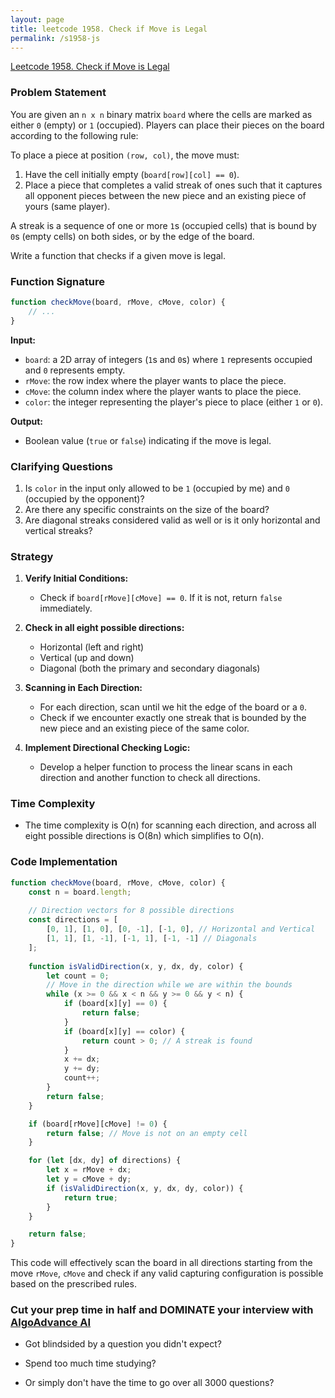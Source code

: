 ```yaml
---
layout: page
title: leetcode 1958. Check if Move is Legal
permalink: /s1958-js
---
```

[Leetcode 1958. Check if Move is Legal](https://algoadvance.github.io/algoadvance/l1958)
### Problem Statement

You are given an `n x n` binary matrix `board` where the cells are marked as either `0` (empty) or `1` (occupied). Players can place their pieces on the board according to the following rule:

To place a piece at position `(row, col)`, the move must:
1. Have the cell initially empty (`board[row][col] == 0`).
2. Place a piece that completes a valid streak of ones such that it captures all opponent pieces between the new piece and an existing piece of yours (same player). 

A streak is a sequence of one or more `1`s (occupied cells) that is bound by `0`s (empty cells) on both sides, or by the edge of the board.

Write a function that checks if a given move is legal.

### Function Signature
```javascript
function checkMove(board, rMove, cMove, color) {
    // ...
}
```

**Input:**
- `board`: a 2D array of integers (`1`s and `0`s) where `1` represents occupied and `0` represents empty.
- `rMove`: the row index where the player wants to place the piece.
- `cMove`: the column index where the player wants to place the piece.
- `color`: the integer representing the player's piece to place (either `1` or `0`).

**Output:**
- Boolean value (`true` or `false`) indicating if the move is legal.

### Clarifying Questions

1. Is `color` in the input only allowed to be `1` (occupied by me) and `0` (occupied by the opponent)?
2. Are there any specific constraints on the size of the board?
3. Are diagonal streaks considered valid as well or is it only horizontal and vertical streaks?

### Strategy

1. **Verify Initial Conditions:**
   - Check if `board[rMove][cMove] == 0`. If it is not, return `false` immediately.
   
2. **Check in all eight possible directions:**
   - Horizontal (left and right)
   - Vertical (up and down)
   - Diagonal (both the primary and secondary diagonals)

3. **Scanning in Each Direction:**
   - For each direction, scan until we hit the edge of the board or a `0`.
   - Check if we encounter exactly one streak that is bounded by the new piece and an existing piece of the same color.
   
4. **Implement Directional Checking Logic:**
   - Develop a helper function to process the linear scans in each direction and another function to check all directions.

### Time Complexity
- The time complexity is O(n) for scanning each direction, and across all eight possible directions is O(8n) which simplifies to O(n).

### Code Implementation

```javascript
function checkMove(board, rMove, cMove, color) {
    const n = board.length;
    
    // Direction vectors for 8 possible directions
    const directions = [
        [0, 1], [1, 0], [0, -1], [-1, 0], // Horizontal and Vertical
        [1, 1], [1, -1], [-1, 1], [-1, -1] // Diagonals
    ];
    
    function isValidDirection(x, y, dx, dy, color) {
        let count = 0;
        // Move in the direction while we are within the bounds
        while (x >= 0 && x < n && y >= 0 && y < n) {
            if (board[x][y] == 0) {
                return false;
            }
            if (board[x][y] == color) {
                return count > 0; // A streak is found
            }
            x += dx;
            y += dy;
            count++;
        }
        return false;
    }

    if (board[rMove][cMove] != 0) {
        return false; // Move is not on an empty cell
    }

    for (let [dx, dy] of directions) {
        let x = rMove + dx;
        let y = cMove + dy;
        if (isValidDirection(x, y, dx, dy, color)) {
            return true;
        }
    }

    return false;
}
```

This code will effectively scan the board in all directions starting from the move `rMove`, `cMove` and check if any valid capturing configuration is possible based on the prescribed rules.


### Cut your prep time in half and DOMINATE your interview with [AlgoAdvance AI](https://algoAdvance.com)

- Got blindsided by a question you didn't expect?

- Spend too much time studying?

- Or simply don't have the time to go over all 3000 questions?


